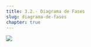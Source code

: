 ```yaml
---
title: 3.2.- Diagrama de Fases
slug: diagrama-de-fases
chapter: true
---
```


![](/images/qap/2.png)
